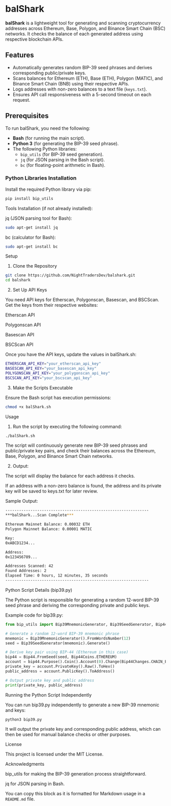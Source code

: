 # balShark

**balShark** is a lightweight tool for generating and scanning cryptocurrency addresses across Ethereum, Base, Polygon, and Binance Smart Chain (BSC) networks. It checks the balance of each generated address using respective blockchain APIs.

## Features

- Automatically generates random BIP-39 seed phrases and derives corresponding public/private keys.
- Scans balances for Ethereum (ETH), Base (ETH), Polygon (MATIC), and Binance Smart Chain (BNB) using their respective APIs.
- Logs addresses with non-zero balances to a text file (`keys.txt`).
- Ensures API call responsiveness with a 5-second timeout on each request.

## Prerequisites

To run balShark, you need the following:

- **Bash** (for running the main script).
- **Python 3** (for generating the BIP-39 seed phrase).
- The following Python libraries:
  - `bip_utils` (for BIP-39 seed generation).
  - `jq` (for JSON parsing in the Bash script).
  - `bc` (for floating-point arithmetic in Bash).

### Python Libraries Installation

Install the required Python library via pip:

```bash
pip install bip_utils
```
Tools Installation (if not already installed):

jq (JSON parsing tool for Bash):

```bash
sudo apt-get install jq
```
bc (calculator for Bash):

```bash
sudo apt-get install bc
```
Setup

1. Clone the Repository
```bash
git clone https://github.com/NightTradersDev/balshark.git
cd balshark
```
2. Set Up API Keys

You need API keys for Etherscan, Polygonscan, Basescan, and BSCScan. Get the keys from their respective websites:

Etherscan API

Polygonscan API

Basescan API

BSCScan API


Once you have the API keys, update the values in balShark.sh:
```bash
ETHERSCAN_API_KEY="your_etherscan_api_key"
BASESCAN_API_KEY="your_basescan_api_key"
POLYGONSCAN_API_KEY="your_polygonscan_api_key"
BSCSCAN_API_KEY="your_bscscan_api_key"
```
3. Make the Scripts Executable

Ensure the Bash script has execution permissions:
```bash
chmod +x balShark.sh
```
Usage

1. Run the script by executing the following command:


```bash
./balShark.sh
```
The script will continuously generate new BIP-39 seed phrases and public/private key pairs, and check their balances across the Ethereum, Base, Polygon, and Binance Smart Chain networks.

2. Output:



The script will display the balance for each address it checks.

If an address with a non-zero balance is found, the address and its private key will be saved to keys.txt for later review.


Sample Output:
```bash
---------------------------------------------------------------
***balShark...Scan Complete***

Ethereum Mainnet Balance: 0.00032 ETH
Polygon Mainnet Balance: 0.00001 MATIC

Key:
0xABCD1234...

Address:
0x123456789...

Addresses Scanned: 42
Found Addresses: 2
Elapsed Time: 0 hours, 12 minutes, 35 seconds
---------------------------------------------------------------
```
Python Script Details (bip39.py)

The Python script is responsible for generating a random 12-word BIP-39 seed phrase and deriving the corresponding private and public keys.

Example code for bip39.py:
```python
from bip_utils import Bip39MnemonicGenerator, Bip39SeedGenerator, Bip44, Bip44Coins, Bip44Changes

# Generate a random 12-word BIP-39 mnemonic phrase
mnemonic = Bip39MnemonicGenerator().FromWordsNumber(12)
seed = Bip39SeedGenerator(mnemonic).Generate()

# Derive key pair using BIP-44 (Ethereum in this case)
bip44 = Bip44.FromSeed(seed, Bip44Coins.ETHEREUM)
account = bip44.Purpose().Coin().Account(0).Change(Bip44Changes.CHAIN_EXT).AddressIndex(0)
private_key = account.PrivateKey().Raw().ToHex()
public_address = account.PublicKey().ToAddress()

# Output private key and public address
print(private_key, public_address)
```
Running the Python Script Independently

You can run bip39.py independently to generate a new BIP-39 mnemonic and keys:
```bash
python3 bip39.py
```
It will output the private key and corresponding public address, which can then be used for manual balance checks or other purposes.

License

This project is licensed under the MIT License.

Acknowledgments

bip_utils for making the BIP-39 generation process straightforward.

jq for JSON parsing in Bash.


You can copy this block as it is formatted for Markdown usage in a `README.md` file.

